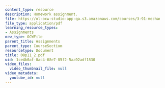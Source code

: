 ```yaml
---
content_type: resource
description: Homework assignment.
file: https://ol-ocw-studio-app-qa.s3.amazonaws.com/courses/3-91-mechanical-behavior-of-plastics-spring-2007/1ce4b0af0ac408e785f25aa92adf1830_08p11_2.pdf
file_type: application/pdf
learning_resource_types:
- Assignments
ocw_type: OCWFile
parent_title: Assignments
parent_type: CourseSection
resourcetype: Document
title: 08p11_2.pdf
uid: 1ce4b0af-0ac4-08e7-85f2-5aa92adf1830
video_files:
  video_thumbnail_file: null
video_metadata:
  youtube_id: null
---
```

